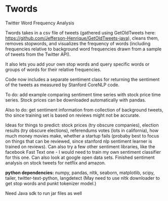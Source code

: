 # Twords

Twitter Word Frequency Analysis

Twords takes in a csv file of tweets (gathered using GetOldTweets here: https://github.com/Jefferson-Henrique/GetOldTweets-java), 
cleans them, removes stopwords, and visualizes the frequency of words (including frequencies relative to background word frequencies drawn from a sample of tweets from the Twitter API). 

It also lets you add your own stop words and query specific words or groups of words for their relative frequencies. 

Code now includes a separate sentiment class for returning the sentiment of the tweets as measured by Stanford CoreNLP code.

To do: add example comparing sentiment time series with stock price time series. Stock prices can be downloaded automatically with pandas. 

Also to do: get sentiment information from collection of background tweets, tho since training set is based on reviews might not be accurate. 

Ideas for things to predict: stock prices (try obscure companies), election results (try obscure elections), referendums votes (lots in california), how much money movies make, whether a startup fails (probaby best to focus on things that can be reviewed, since stanford nlp sentiment learner is trained on reviews). Can also try a few other sentiment libraries, like the facebook Fast Text one - I would need to train my own sentiment classifier for this one. Can also look at google open data sets. Finished sentiment analysis on stock tweets for netflix and amazon. 

<b> python dependencies:</b> numpy, pandas, nltk, seaborn, matplotlib, scipy, tailer, twitter-text-python, langdetect
(May need to use nltk downloader to get stop words and punkt tokenizer model.)

Need Java sdk to run jar files as well

